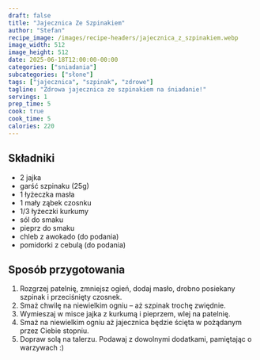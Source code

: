 ```yaml
---
draft: false
title: "Jajecznica Ze Szpinakiem"
author: "Stefan"
recipe_image: /images/recipe-headers/jajecznica_z_szpinakiem.webp
image_width: 512
image_height: 512
date: 2025-06-18T12:00:00-00:00
categories: ["sniadania"]
subcategories: ["słone"]
tags: ["jajecznica", "szpinak", "zdrowe"]
tagline: "Zdrowa jajecznica ze szpinakiem na śniadanie!"
servings: 1
prep_time: 5
cook: true
cook_time: 5
calories: 220
---
```


## Składniki
- 2 jajka
- garść szpinaku (25g)
- 1 łyżeczka masła
- 1 mały ząbek czosnku
- 1/3 łyżeczki kurkumy
- sól do smaku
- pieprz do smaku
- chleb z awokado (do podania)
- pomidorki z cebulą (do podania)

## Sposób przygotowania
1. Rozgrzej patelnię, zmniejsz ogień, dodaj masło, drobno posiekany szpinak i przeciśnięty czosnek.
2. Smaż chwilę na niewielkim ogniu – aż szpinak trochę zwiędnie. 
3. Wymieszaj w misce jajka z kurkumą i pieprzem, wlej na patelnię.
4. Smaż na niewielkim ogniu aż jajecznica będzie ścięta w pożądanym przez Ciebie stopniu. 
5. Dopraw solą na talerzu. Podawaj z dowolnymi dodatkami, pamiętając o warzywach :)